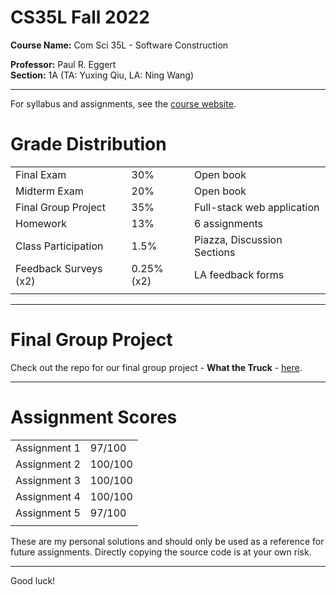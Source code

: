 # CS35L Fall 2022
**Course Name:** Com Sci 35L - Software Construction

**Professor:** Paul R. Eggert <br>
**Section:** 1A (TA: Yuxing Qiu, LA: Ning Wang)
<hr>

For syllabus and assignments, see the [course website](https://web.cs.ucla.edu/classes/fall22/cs35L/index.html).

# Grade Distribution

|                       |            |                               |
| --------------------- | ---------- | ----------------------------- |
| Final Exam            | 30%        | Open book                     |
| Midterm Exam          | 20%        | Open book                     |
| Final Group Project   | 35%        | Full-stack web application    |
| Homework              | 13%        | 6 assignments                 |
| Class Participation   | 1.5%       | Piazza, Discussion Sections   |
| Feedback Surveys (x2) | 0.25% (x2) | LA feedback forms             |
|                       |            |                               |

<hr>

# Final Group Project

Check out the repo for our final group project - **What the Truck** - [here](https://github.com/shlokj/what-the-truck).

<hr>

# Assignment Scores

|                       |            |                               
| --------------------- | ---------- | 
| Assignment 1          | 97/100     |
| Assignment 2          | 100/100    | 
| Assignment 3          | 100/100    | 
| Assignment 4          | 100/100    |
| Assignment 5          | 97/100     | 
|                       |            |    

These are my personal solutions and should only be used as a reference for future assignments. Directly copying the source code is at your own risk.
<hr>

Good luck!

